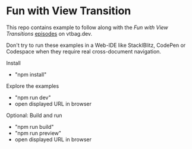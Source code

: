 # Fun with View Transition

This repo contains example to follow along with the _Fun with View Transitions_ [episodes](https://vtbag.dev/fwvt/welcome/) on vtbag.dev.

Don't try to run these examples in a Web-IDE like StacklBlitz, CodePen or Codespace when they require real cross-document navigation.

Install
  - "npm install"

Explore the examples
  - "npm run dev"
  - open displayed URL in browser

Optional: Build and run
  - "npm run build"
  - "npm run preview"
  - open displayed URL in browser